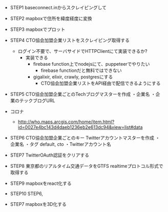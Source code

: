 * STEP1
  baseconnect.inからスクレイピングして

* STEP2
  mapboxで住所を緯度経度に変換

* STEP3
  mapboxでプロット

* STEP4
  CTO協会加盟企業リストをスクレイピング取得する
  - ログイン不要で、サーバサイドでHTTPClientにて実装できるか?
    - 実装できる
      - firebase function上でnodejsにて、puppeteerでやりたい
        - firebase functionだと無料ではできない
      - gigalixir, elixir, crawly, postgresにする
        - CTO協会加盟企業リストをAPI経由で配信できるようにする
* STEP5
  CTO協会加盟企業ごとのTechブログマスターを作成
  ・企業名
  ・企業のテックブログURL

* コロナ
   - http://who.maps.arcgis.com/home/item.html?id=0027e4bc143d4daeb1236eb2e613dc94&view=list#data
   
* STEP6
  CTO協会加盟企業ごとのキー Twitterアカウントマスターを作成
  ・企業名
  ・タグ default, cto
  ・Twitterアカウント名

* STEP7
  TwitterOAuth認証をクリアする

* STEP8
  東京都のリアルタイム交通データをGTFS realtimeプロトコル形式で取得する

* STEP9
  mapboxをreact化する

* STEP10 STEP6, 

* STEP7
  mapboxを3D化する

